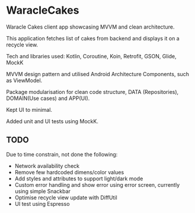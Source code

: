 # WaracleCakes

Waracle Cakes client app showcasing MVVM and clean architecture.

This application fetches list of cakes from backend and displays it on a recycle view.

Tech and libraries used: Kotlin, Coroutine, Koin, Retrofit, GSON, Glide, MockK

MVVM design pattern and utilised Android Architecture Components, such as ViewModel.

Package modularisation for clean code structure, DATA (Repositories), DOMAIN(Use cases) and APP(UI).

Kept UI to minimal.

Added unit and UI tests using MockK.

## TODO

Due to time constrain, not done the following:

* Network availability check
* Remove few hardcoded dimens/color values
* Add styles and attributes to support light/dark mode
* Custom error handling and show error using error screen, currently using simple Snackbar
* Optimise recycle view update with DiffUtil
* UI test using Espresso
